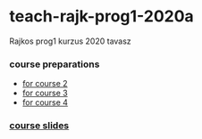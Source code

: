 # teach-rajk-prog1-2020a
Rajkos prog1 kurzus 2020 tavasz

### course preparations
- [for course 2](materials/transitions/into_course_02.md)
- [for course 3](materials/transitions/into_course_03.ipynb)
- [for course 4](materials/transitions/into_course_04.md)

### [course slides](https://django.rajk.uni-corvinus.hu/teach/)

